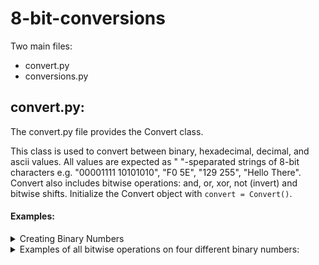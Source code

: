 # 8-bit-conversions

Two main files:
  * convert.py
  * conversions.py
    
## convert.py:

  The convert.py file provides the Convert class.
  
  This class is used to convert between binary, hexadecimal, decimal, and ascii values.  All values are expected as " "-speparated strings of 8-bit characters e.g. "00001111 10101010", "F0 5E", "129 255", "Hello There".  Convert also includes bitwise operations: and, or, xor, not (invert) and bitwise shifts.  Initialize the Convert object with `convert = Convert()`.
  
#### Examples:
<details><summary>Creating Binary Numbers</summary>
<p>

```python
bin_one = "01010101"
bin_two = "11100000"
bin_three = "00110011 01010101"
bin_four = "11100000 00001111"
```
</p>
</details>

<details><summary>Examples of all bitwise operations on four different binary numbers:</summary>
<p>

```python
binaries = [bin_one, bin_two, bin_three, bin_four]

print("Binaries:")
[print(bin) for bin in binaries]

print("\nNot:")
[print("NOT " + bin + ": " + convert.logical_not(bin)) for bin in binaries]
print("\nAnd:")
[[print(bin1 + " AND " + bin2 + ": " + convert.logical_and(bin1, bin2)) for bin1 in binaries] for bin2 in binaries]
print("\nOr:")
[[print(bin1 + " OR " + bin2 + ": " + convert.logical_or(bin1, bin2)) for bin1 in binaries] for bin2 in binaries]
print("\nXor:")
[[print(bin1 + " XOR " + bin2 + ": " + convert.logical_xor(bin1, bin2)) for bin1 in binaries] for bin2 in binaries]
print("\nBitwise Shift:")
[print((bin + " >> " + "2" + ": " + convert.bitwise_shift(bin, 1, 2)) + ", " + bin + " << " + "2" + (convert.bitwise_shift(bin, 0, 2))) for bin in binaries]
```

<details><summary>Will output:</summary>

```
Binaries:
01010101
11100000
00110011 01010101
11100000 00001111

Not:
NOT 01010101: 10101010
NOT 11100000: 00011111
NOT 00110011 01010101: 11001100 10101010
NOT 11100000 00001111: 00011111 11110000

And:
01010101 AND 01010101: 01010101
11100000 AND 01010101: 01000000
00110011 01010101 AND 01010101: 00010001 01010101
11100000 00001111 AND 01010101: 01000000 00000101
01010101 AND 11100000: 01000000
11100000 AND 11100000: 11100000
00110011 01010101 AND 11100000: 00100000 01000000
11100000 00001111 AND 11100000: 11100000 00000000
01010101 AND 00110011 01010101: 00010001 01010101
11100000 AND 00110011 01010101: 00100000 01000000
00110011 01010101 AND 00110011 01010101: 00110011 01010101
11100000 00001111 AND 00110011 01010101: 00100000 00000101
01010101 AND 11100000 00001111: 01000000 00000101
11100000 AND 11100000 00001111: 11100000 00000000
00110011 01010101 AND 11100000 00001111: 00100000 00000101
11100000 00001111 AND 11100000 00001111: 11100000 00001111

Or:
01010101 OR 01010101: 01010101
11100000 OR 01010101: 11110101
00110011 01010101 OR 01010101: 01110111 01010101
11100000 00001111 OR 01010101: 11110101 01011111
01010101 OR 11100000: 11110101
11100000 OR 11100000: 11100000
00110011 01010101 OR 11100000: 11110011 11110101
11100000 00001111 OR 11100000: 11100000 11101111
01010101 OR 00110011 01010101: 01110111 01010101
11100000 OR 00110011 01010101: 11110011 11110101
00110011 01010101 OR 00110011 01010101: 00110011 01010101
11100000 00001111 OR 00110011 01010101: 11110011 01011111
01010101 OR 11100000 00001111: 11110101 01011111
11100000 OR 11100000 00001111: 11100000 11101111
00110011 01010101 OR 11100000 00001111: 11110011 01011111
11100000 00001111 OR 11100000 00001111: 11100000 00001111

Xor:
01010101 XOR 01010101: 00000000
11100000 XOR 01010101: 10110101
00110011 01010101 XOR 01010101: 01100110 00000000
11100000 00001111 XOR 01010101: 10110101 01011010
01010101 XOR 11100000: 10110101
11100000 XOR 11100000: 00000000
00110011 01010101 XOR 11100000: 11010011 10110101
11100000 00001111 XOR 11100000: 00000000 11101111
01010101 XOR 00110011 01010101: 01100110 00000000
11100000 XOR 00110011 01010101: 11010011 10110101
00110011 01010101 XOR 00110011 01010101: 00000000 00000000
11100000 00001111 XOR 00110011 01010101: 11010011 01011010
01010101 XOR 11100000 00001111: 10110101 01011010
11100000 XOR 11100000 00001111: 00000000 11101111
00110011 01010101 XOR 11100000 00001111: 11010011 01011010
11100000 00001111 XOR 11100000 00001111: 00000000 00000000

Bitwise Shift:
01010101 >> 2: 00010101, 01010101 << 2: 01010100
11100000 >> 2: 00111000, 11100000 << 2: 10000000
00110011 01010101 >> 2: 00001100 00010101, 00110011 01010101 << 2: 11001100 01010100
11100000 00001111 >> 2: 00111000 00000011, 11100000 00001111 << 2: 10000000 00111100
```
</details>
</p>
</details>
